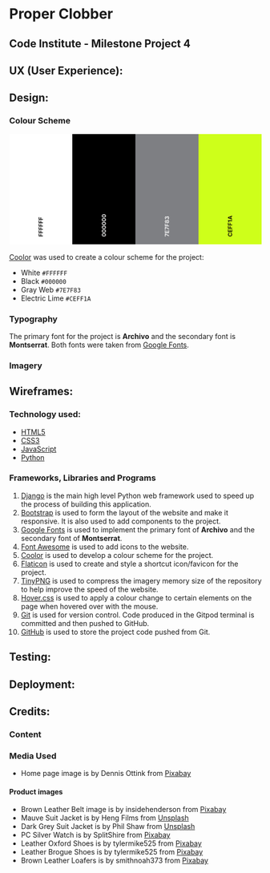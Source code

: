 # Proper Clobber

## Code Institute - Milestone Project 4

## UX (User Experience):

## Design:

### Colour Scheme

![Colour Scheme](readme/design/colour-scheme.png)

[Coolor](https://coolors.co/ffffff-000000-7e7f83-ceff1a) was used to create a colour scheme for the project:

* White `#FFFFFF`
* Black `#000000`
* Gray Web `#7E7F83`
* Electric Lime `#CEFF1A`

### Typography

The primary font for the project is **Archivo** and the secondary font is **Montserrat**. 
Both fonts were taken from [Google Fonts](https://fonts.google.com/specimen/Archivo?query=archivo#standard-styles).

### Imagery

## Wireframes:

### Technology used:

* [HTML5](https://en.wikipedia.org/wiki/HTML5)
* [CSS3](https://en.wikipedia.org/wiki/CSS)
* [JavaScript](https://en.wikipedia.org/wiki/JavaScript)
* [Python](https://en.wikipedia.org/wiki/Python_(programming_language))

### Frameworks, Libraries and Programs

1. [Django](https://www.djangoproject.com/) is the main high level Python web framework used to speed up the process of building this application.
1. [Bootstrap](https://getbootstrap.com/docs/4.4/getting-started/introduction/) is used to form the layout of the website and make it responsive. It is also used to add components to the project.
1. [Google Fonts](https://fonts.google.com/specimen/Archivo?query=archivo#standard-styles) is used to implement the primary font of **Archivo** and the secondary font of **Montserrat**.
1. [Font Awesome](https://fontawesome.com/) is used to add icons to the website.
1. [Coolor](https://coolors.co/ffffff-000000-7e7f83-ceff1a) is used to develop a colour scheme for the project.
1. [Flaticon](https://www.flaticon.com/) is used to create and style a shortcut icon/favicon for the project.
1. [TinyPNG](https://tinypng.com/) is used to compress the imagery memory size of the repository to help improve the speed of the website.
1. [Hover.css](https://ianlunn.github.io/Hover/) is used to apply a colour change to certain elements on the page when hovered over with the mouse.
1. [Git](https://git-scm.com/) is used for version control. Code produced in the Gitpod terminal is committed and then pushed to GitHub.
1. [GitHub](https://github.com/) is used to store the project code pushed from Git.

## Testing:

## Deployment:

## Credits:

### Content

### Media Used

* Home page image is by Dennis Ottink from [Pixabay](https://unsplash.com/photos/SpqyMw0lrhw)

#### Product images

* Brown Leather Belt image is by insidehenderson from [Pixabay](https://pixabay.com/photos/menswear-man-male-clothing-fashion-952835/)
* Mauve Suit Jacket is by Heng Films from [Unsplash](https://unsplash.com/photos/mpdIPhYqZ4Y)
* Dark Grey Suit Jacket is by Phil Shaw from [Unsplash](https://unsplash.com/photos/2WcoiQ_C4b0)
* PC Silver Watch is by SplitShire from [Pixabay](https://pixabay.com/photos/wristwatch-watch-accessory-407096/)
* Leather Oxford Shoes is by tylermike525 from [Pixabay](https://pixabay.com/photos/oxford-shoes-leather-shoes-6078951/)
* Leather Brogue Shoes is by tylermike525 from [Pixabay](https://pixabay.com/photos/brogue-shoes-shoes-leather-shoes-5983822/)
* Brown Leather Loafers is by smithnoah373 from [Pixabay](https://pixabay.com/photos/loafers-shoes-leather-brown-shoes-6079036/)